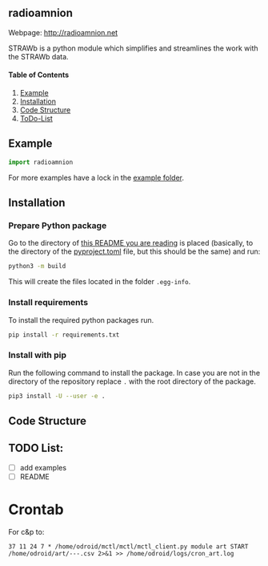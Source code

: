 ## radioamnion
Webpage: http://radioamnion.net

STRAWb is a python module which simplifies and streamlines the work with the STRAWb data.

#### Table of Contents
1. [Example](#example)
2. [Installation](#installation)
3. [Code Structure](#code-structure)
4. [ToDo-List](#todo-list)

## Example

```python
import radioamnion

```
For more examples have a lock in the [example folder](./examples).

## Installation

### Prepare Python package
Go to the directory of [this README you are reading](README.md) is placed (basically, to the directory of the [pyproject.toml](pyproject.toml) file, but this should be the same) and run:
```bash
python3 -m build
```
This will create the files located in the folder `.egg-info`.

### Install requirements
To install the required python packages run.
```bash
pip install -r requirements.txt
```

### Install with pip
Run the following command to install the package. In case you are not in the directory of the repository replace `.` with the root directory of the package. 
```bash
pip3 install -U --user -e .
```

## Code Structure

## TODO List:
* [ ] add examples
* [ ] README

# Crontab
For c&p to:
```
37 11 24 7 * /home/odroid/mctl/mctl/mctl_client.py module art START /home/odroid/art/---.csv 2>&1 >> /home/odroid/logs/cron_art.log
```